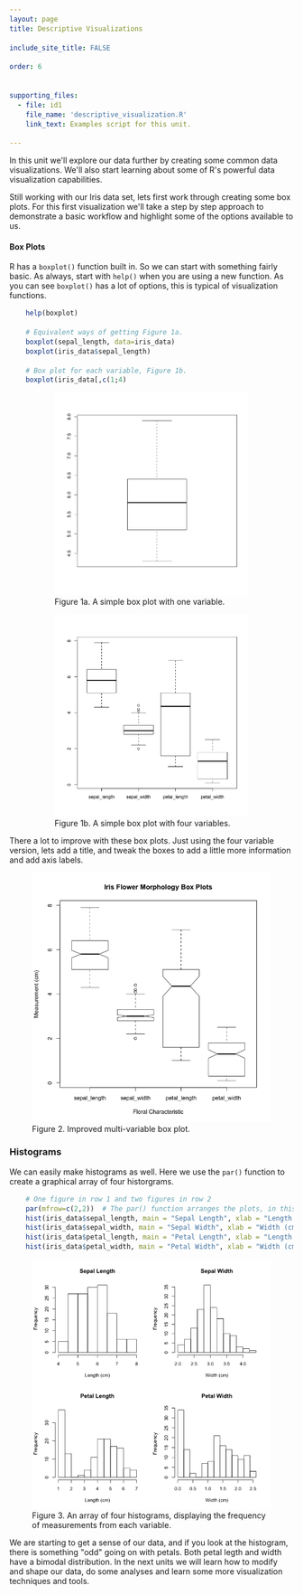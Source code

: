 ```yaml
---
layout: page
title: Descriptive Visualizations

include_site_title: FALSE

order: 6


supporting_files: 
  - file: id1
    file_name: 'descriptive_visualization.R'
    link_text: Examples script for this unit.  
    
---
```


In this unit we'll explore our data further by creating some common data 
visualizations. We'll also start learning about some of R's powerful
data visualization capabilities.

Still working with our Iris data set, lets first work through creating some
box plots. For this first visualization we'll take a step by step approach to
demonstrate a basic workflow and highlight some of the options available to us.

#### Box Plots

R has a `boxplot()` function built in. So we can start with something fairly basic.
As always, start with `help()` when you are using a new function. As you can see
`boxplot()` has a lot of options, this is typical of visualization functions.

```R
    help(boxplot)
    
    # Equivalent ways of getting Figure 1a.
    boxplot(sepal_length, data=iris_data) 
    boxplot(iris_data$sepal_length)
    
    # Box plot for each variable, Figure 1b.
    boxplot(iris_data[,c(1;4)
```
<figure class="row">
    <figure class="column two_col">
      <img src="/assets/img/descriptive_visualizations/figure1a.png" class="two_col" alt="Single variable box plot"/>
      <figcaption>Figure 1a. A simple box plot with one variable.</figcaption>
    </figure>
    <figure class="column two_col">
      <img src="/assets/img/descriptive_visualizations/figure1b.png" class="two_col" alt="Multi-variable box plot"/>
      <figcaption>Figure 1b. A simple box plot with four variables.</figcaption>
    </figure>
</figure>

There a lot to improve with these box plots. Just using the four variable version,
lets add a title, and tweak the boxes to add a little more information and 
add axis labels.

<div class="one_col center">
    <figure>
      <img src="/assets/img/descriptive_visualizations/figure2.png" alt="Improved multi-variable box plot"/>
      <figcaption>Figure 2. Improved multi-variable box plot.</figcaption>
    </figure>
</div>


### Histograms

We can easily make histograms as well. Here we use the `par()` function to
create a graphical array of four historgrams. 

```R
    # One figure in row 1 and two figures in row 2
    par(mfrow=c(2,2))  # The par() function arranges the plots, in this case the next four plots in 2 x 2
    hist(iris_data$sepal_length, main = "Sepal Length", xlab = "Length (cm)")
    hist(iris_data$sepal_width, main = "Sepal Width", xlab = "Width (cm)")
    hist(iris_data$petal_length, main = "Petal Length", xlab = "Length (cm)")
    hist(iris_data$petal_width, main = "Petal Width", xlab = "Width (cm)")
```
<div class="one_col center">
    <figure>
      <img src="/assets/img/descriptive_visualizations/figure3.png" alt="Improved multi-variable box plot"/>
      <figcaption>Figure 3. An array of four histograms, displaying the frequency of measurements from each variable.</figcaption>
    </figure>
</div>

We are starting to get a sense of our data, and if you look at the histogram,
there is something "odd" going on with petals. Both petal legth and width
have a bimodal distribution. In the next units we will learn how to 
modify and shape our data, do some analyses and learn some more visualization
techniques and tools.





    







